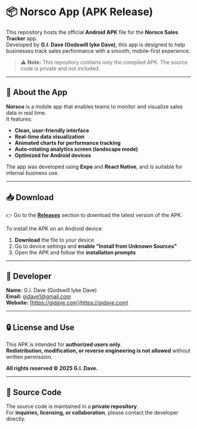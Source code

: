 # 📦 Norsco App (APK Release)

This repository hosts the official **Android APK** file for the **Norsco Sales Tracker** app.  
Developed by **G.I. Dave (Godswill Iyke Dave)**, this app is designed to help businesses track sales performance with a smooth, mobile-first experience.

> ⚠️ **Note:** This repository contains only the compiled APK. The source code is private and not included.

---

## 📱 About the App

**Norsco** is a mobile app that enables teams to monitor and visualize sales data in real time.  
It features:

- **Clean, user-friendly interface**  
- **Real-time data visualization**  
- **Animated charts for performance tracking**  
- **Auto-rotating analytics screen (landscape mode)**  
- **Optimized for Android devices**

The app was developed using **Expo** and **React Native**, and is suitable for internal business use.

---

## 📥 Download

👉 Go to the [**Releases**](https://github.com/yourusername/norsco/releases) section to download the latest version of the APK.

To install the APK on an Android device:

1. **Download** the file to your device  
2. Go to device settings and **enable "Install from Unknown Sources"**  
3. Open the APK and follow the **installation prompts**

---

## 👤 Developer

**Name:** G.I. Dave (Godswill Iyke Dave)  
**Email:** gidave1@gmail.com  
**Website:** [https://gidave.com](https://gidave.com)

---

## 🔒 License and Use

This APK is intended for **authorized users only**.  
**Redistribution, modification, or reverse engineering is not allowed** without written permission.

**All rights reserved © 2025 G.I. Dave.**

---

## 📌 Source Code

The source code is maintained in a **private repository**.  
For **inquiries, licensing, or collaboration**, please contact the developer directly.
